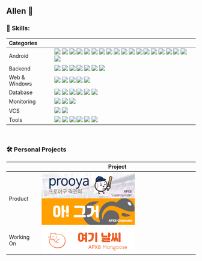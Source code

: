 ## Allen 👋

<!---<img align="right" src="https://github.com/volt772/volt772/blob/main/profile/my.jpg" width=300 height=400>-->
 
### 🧐 Skills:
|Categories|&nbsp;|
|:---|:---|
|Android|<img src="https://img.shields.io/badge/Kotlin-34A853?style=flat-square&logo=&logoColor=FFFFFF"/> <img src="https://img.shields.io/badge/Java-34A853?style=flat-square&logo=&logoColor=FFFFFF"/> <img src="https://img.shields.io/badge/Flow-34A853?style=flat-square&logo=&logoColor=FFFFFF"/> <img src="https://img.shields.io/badge/Compose-34A853?style=flat-square&logo=&logoColor=FFFFFF"/> <img src="https://img.shields.io/badge/Hilt-34A853?style=flat-square&logo=&logoColor=FFFFFF"/> <img src="https://img.shields.io/badge/Coroutine-34A853?style=flat-square&logo=&logoColor=FFFFFF"/> <img src="https://img.shields.io/badge/CleanArchitecture-34A853?style=flat-square&logo=&logoColor=FFFFFF"/> <img src="https://img.shields.io/badge/MaterialUI-34A853?style=flat-square&logo=&logoColor=FFFFFF"/> <img src="https://img.shields.io/badge/Firebase-34A853?style=flat-square&logo=&logoColor=FFFFFF"/> <img src="https://img.shields.io/badge/Retrofit-34A853?style=flat-square&logo=&logoColor=FFFFFF"/> <img src="https://img.shields.io/badge/Glide-34A853?style=flat-square&logo=&logoColor=FFFFFF"/> <img src="https://img.shields.io/badge/WebView-34A853?style=flat-square&logo=&logoColor=FFFFFF"/> <img src="https://img.shields.io/badge/Biometric-34A853?style=flat-square&logo=&logoColor=FFFFFF"/> <img src="https://img.shields.io/badge/WebSocket-34A853?style=flat-square&logo=&logoColor=FFFFFF"/> <img src="https://img.shields.io/badge/Paging-34A853?style=flat-square&logo=&logoColor=FFFFFF"/> <img src="https://img.shields.io/badge/Room-34A853?style=flat-square&logo=&logoColor=FFFFFF"/> <img src="https://img.shields.io/badge/DataBindng-34A853?style=flat-square&logo=&logoColor=FFFFFF"/> <img src="https://img.shields.io/badge/JUnit-34A853?style=flat-square&logo=&logoColor=FFFFFF"/> <img src="https://img.shields.io/badge/Espresso-34A853?style=flat-square&logo=&logoColor=FFFFFF"/>|
|Backend|<img src="https://img.shields.io/badge/Python-3776AB?style=flat-square&logo=&logoColor=FFFFFF"/> <img src="https://img.shields.io/badge/Flask-3776AB?style=flat-square&logo=&logoColor=FFFFFF"/> <img src="https://img.shields.io/badge/Ubuntu-3776AB?style=flat-square&logo=&logoColor=FFFFFF"/> <img src="https://img.shields.io/badge/Nginx-3776AB?style=flat-square&logo=Pyton&logoColor=FFFFFF"/> <img src="https://img.shields.io/badge/Gevent-3776AB?style=flat-square&logo=&logoColor=FFFFFF"/> <img src="https://img.shields.io/badge/Gunicorn-3776AB?style=flat-square&logo=&logoColor=FFFFFF"/> <img src="https://img.shields.io/badge/PIPs-3776AB?style=flat-square&logo=&logoColor=FFFFFF"/>|
|Web & Windows|<img src="https://img.shields.io/badge/PHP-FD5750?style=flat-square&logo=&logoColor=FFFFFF"/> <img src="https://img.shields.io/badge/CodeIgniter-FD5750?style=flat-square&logo=&logoColor=FFFFFF"/> <img src="https://img.shields.io/badge/wxPython-FD5750?style=flat-square&logo=&logoColor=FFFFFF"/> <img src="https://img.shields.io/badge/JavaScript-FD5750?style=flat-square&logo=&logoColor=FFFFFF"/> <img src="https://img.shields.io/badge/JQuery-FD5750?style=flat-square&logo=&logoColor=FFFFFF"/>|
|Database|<img src="https://img.shields.io/badge/MySQL-FFE033?style=flat-square&logo=&logoColor=FFFFFF"/> <img src="https://img.shields.io/badge/PostgreSQL-FFE033?style=flat-square&logo=&logoColor=FFFFFF"/> <img src="https://img.shields.io/badge/Redis-FFE033?style=flat-square&logo=&logoColor=FFFFFF"/> <img src="https://img.shields.io/badge/MariaDB-FFE033?style=flat-square&logo=&logoColor=FFFFFF"/> <img src="https://img.shields.io/badge/Sqlite3-FFE033?style=flat-square&logo=&logoColor=FFFFFF"/> <img src="https://img.shields.io/badge/ElasticSearch-FFE033?style=flat-square&logo=&logoColor=FFFFFF"/>|
|Monitoring|<img src="https://img.shields.io/badge/Sentry-1F36C7?style=flat-square&logo=&logoColor=FFFFFF"/> <img src="https://img.shields.io/badge/NewRelic-1F36C7?style=flat-square&logo=&logoColor=FFFFFF"/> <img src="https://img.shields.io/badge/Firebase Crashlytics-1F36C7?style=flat-square&logo=&logoColor=FFFFFF"/>|
|VCS|<img src="https://img.shields.io/badge/Git(GitFlow)-FF4F8B?style=flat-square&logo=&logoColor=FFFFFF"/> <img src="https://img.shields.io/badge/Hg Mercurial-FF4F8B?style=flat-square&logo=&logoColor=FFFFFF"/>|
|Tools|<img src="https://img.shields.io/badge/Confluence-382923?style=flat-square&logo=&logoColor=FFFFFF"/> <img src="https://img.shields.io/badge/Vim-382923?style=flat-square&logo=&logoColor=FFFFFF"/> <img src="https://img.shields.io/badge/Notion-382923?style=flat-square&logo=&logoColor=FFFFFF"/> <img src="https://img.shields.io/badge/Figma-382923?style=flat-square&logo=&logoColor=FFFFFF"/> <img src="https://img.shields.io/badge/Zeplin-382923?style=flat-square&logo=&logoColor=FFFFFF"/> <img src="https://img.shields.io/badge/Shell-382923?style=flat-square&logo=&logoColor=FFFFFF"/>|

<br>

### 🛠️ Personal Projects
||Project|
|:---|----|
|Product|<a href="https://github.com/volt772/prooya" target="_blank"><img alt="prooya" src="https://github.com/volt772/prooya/blob/main/introduce/app_profile_logo.png" height="70" align="left"></a><a href="https://github.com/volt772/chipmunk" target="_blank"><img alt="chipmunk" src="https://github.com/volt772/volt772/blob/main/thumbnails/chipmunk.png" height="70" align="left"></a>|
|Working On|<a href="https://github.com/volt772/mongoose" target="_blank"><img alt="mongoose" src="https://github.com/volt772/volt772/blob/main/thumbnails/mongoose.png" height="70" align="left"></a>|
